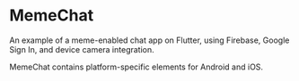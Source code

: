 # MemeChat
An example of a meme-enabled chat app on Flutter, using Firebase, Google Sign In, and device camera integration. 

MemeChat contains platform-specific elements for Android and iOS.
